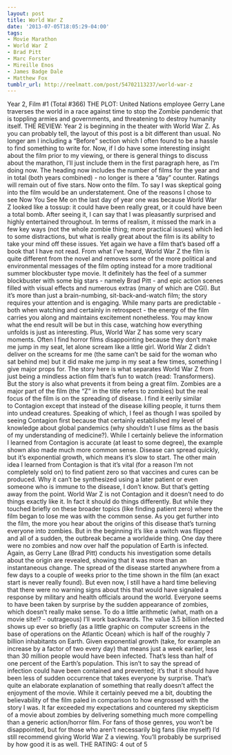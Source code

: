 ```yaml
---
layout: post
title: World War Z
date: '2013-07-05T18:05:29-04:00'
tags:
- Movie Marathon
- World War Z
- Brad Pitt
- Marc Forster
- Mireille Enos
- James Badge Dale
- Matthew Fox
tumblr_url: http://reelmatt.com/post/54702113237/world-war-z
---
```



Year 2, Film #1 (Total #366)
THE PLOT: United Nations employee Gerry Lane traverses the world in a race against time to stop the Zombie pandemic that is toppling armies and governments, and threatening to destroy humanity itself.
THE REVIEW: Year 2 is beginning in the theater with World War Z. As you can probably tell, the layout of this post is a bit different than usual. No longer am I including a “Before” section which I often found to be a hassle to find something to write for. Now, if I do have some interesting insight about the film prior to my viewing, or there is general things to discuss about the marathon, I’ll just include them in the first paragraph here, as I’m doing now. The heading now includes the number of films for the year and in total (both years combined) - no longer is there a “day” counter. Ratings will remain out of five stars. Now onto the film.
To say I was skeptical going into the film would be an understatement. One of the reasons I chose to see Now You See Me on the last day of year one was because World War Z looked like a tossup: it could have been really great, or it could have been a total bomb. After seeing it, I can say that I was pleasantly surprised and highly entertained throughout. In terms of realism, it missed the mark in a few key ways (not the whole zombie thing; more practical issues) which led to some distractions, but what is really great about the film is its ability to take your mind off these issues.
Yet again we have a film that’s based off a book that I have not read. From what I’ve heard, World War Z the film is quite different from the novel and removes some of the more political and environmental messages of the film opting instead for a more traditional summer blockbuster type movie. It definitely has the feel of a summer blockbuster with some big stars - namely Brad Pitt - and epic action scenes filled with visual effects and numerous extras (many of which are CGI). But it’s more than just a brain-numbing, sit-back-and-watch film; the story requires your attention and is engaging. While many parts are predictable - both when watching and certainly in retrospect - the energy of the film carries you along and maintains excitement nonetheless. You may know what the end result will be but in this case, watching how everything unfolds is just as interesting. Plus, World War Z has some very scary moments. Often I find horror films disappointing because they don’t make me jump in my seat, let alone scream like a little girl. World War Z didn’t deliver on the screams for me (the same can’t be said for the woman who sat behind me) but it did make me jump in my seat a few times, something I give major props for.
The story here is what separates World War Z from just being a mindless action film that’s fun to watch (read: Transformers). But the story is also what prevents it from being a great film. Zombies are a major part of the film (the “Z” in the title refers to zombies) but the real focus of the film is on the spreading of disease. I find it eerily similar to Contagion except that instead of the disease killing people, it turns them into undead creatures. Speaking of which, I feel as though I was spoiled by seeing Contagion first because that certainly established my level of knowledge about global pandemics (why shouldn’t I use films as the basis of my understanding of medicine?). While I certainly believe the information I learned from Contagion is accurate (at least to some degree), the example shown also made much more common sense. Disease can spread quickly, but it’s exponential growth, which means it’s slow to start. The other main idea I learned from Contagion is that it’s vital (for a reason I’m not completely sold on) to find patient zero so that vaccines and cures can be produced. Why it can’t be synthesized using a later patient or even someone who is immune to the disease, I don’t know.
But that’s getting away from the point. World War Z is not Contagion and it doesn’t need to do things exactly like it. In fact it should do things differently. But while they touched briefly on these broader topics (like finding patient zero) where the film began to lose me was with the common sense. As you get further into the film, the more you hear about the origins of this disease that’s turning everyone into zombies. But in the beginning it’s like a switch was flipped and all of a sudden, the outbreak became a worldwide thing. One day there were no zombies and now over half the population of Earth is infected. Again, as Gerry Lane (Brad Pitt) conducts his investigation some details about the origin are revealed, showing that it was more than an instantaneous change. The spread of the disease started anywhere from a few days to a couple of weeks prior to the time shown in the film (an exact start is never really found). But even now, I still have a hard time believing that there were no warning signs about this that would have signaled a response by military and health officials around the world. Everyone seems to have been taken by surprise by the sudden appearance of zombies, which doesn’t really make sense. To do a little arithmetic (what, math on a movie site!? - outrageous) I’ll work backwards. The value 3.5 billion infected shows up ever so briefly (as a little graphic on computer screens in the base of operations on the Atlantic Ocean) which is half of the roughly 7 billion inhabitants on Earth. Given exponential growth (take, for example an increase by a factor of two every day) that means just a week earlier, less than 30 million people would have been infected. That’s less than half of one percent of the Earth’s population. This isn’t to say the spread of infection could have been contained and prevented; it’s that it should have been less of sudden occurrence that takes everyone by surprise.
That’s quite an elaborate explanation of something that really doesn’t affect the enjoyment of the movie. While it certainly peeved me a bit, doubting the believability of the film paled in comparison to how engrossed with the story I was. It far exceeded my expectations and countered my skepticism of a movie about zombies by delivering something much more compelling than a generic action/horror film. For fans of those genres, you won’t be disappointed, but for those who aren’t necessarily big fans (like myself) I’d still recommend giving World War Z a viewing. You’ll probably be surprised by how good it is as well.
THE RATING: 4 out of 5 

